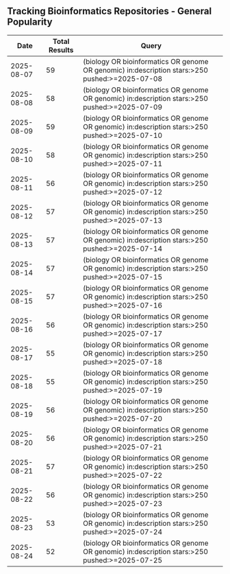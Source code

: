 ## Tracking Bioinformatics Repositories - General Popularity

| Date | Total Results | Query |
| --- | --- | --- |
| 2025-08-07 | 59 | (biology OR bioinformatics OR genome OR genomic) in:description stars:>250 pushed:>=2025-07-08 |
| 2025-08-08 | 58 | (biology OR bioinformatics OR genome OR genomic) in:description stars:>250 pushed:>=2025-07-09 |
| 2025-08-09 | 59 | (biology OR bioinformatics OR genome OR genomic) in:description stars:>250 pushed:>=2025-07-10 |
| 2025-08-10 | 58 | (biology OR bioinformatics OR genome OR genomic) in:description stars:>250 pushed:>=2025-07-11 |
| 2025-08-11 | 56 | (biology OR bioinformatics OR genome OR genomic) in:description stars:>250 pushed:>=2025-07-12 |
| 2025-08-12 | 57 | (biology OR bioinformatics OR genome OR genomic) in:description stars:>250 pushed:>=2025-07-13 |
| 2025-08-13 | 57 | (biology OR bioinformatics OR genome OR genomic) in:description stars:>250 pushed:>=2025-07-14 |
| 2025-08-14 | 57 | (biology OR bioinformatics OR genome OR genomic) in:description stars:>250 pushed:>=2025-07-15 |
| 2025-08-15 | 57 | (biology OR bioinformatics OR genome OR genomic) in:description stars:>250 pushed:>=2025-07-16 |
| 2025-08-16 | 56 | (biology OR bioinformatics OR genome OR genomic) in:description stars:>250 pushed:>=2025-07-17 |
| 2025-08-17 | 55 | (biology OR bioinformatics OR genome OR genomic) in:description stars:>250 pushed:>=2025-07-18 |
| 2025-08-18 | 55 | (biology OR bioinformatics OR genome OR genomic) in:description stars:>250 pushed:>=2025-07-19 |
| 2025-08-19 | 56 | (biology OR bioinformatics OR genome OR genomic) in:description stars:>250 pushed:>=2025-07-20 |
| 2025-08-20 | 56 | (biology OR bioinformatics OR genome OR genomic) in:description stars:>250 pushed:>=2025-07-21 |
| 2025-08-21 | 57 | (biology OR bioinformatics OR genome OR genomic) in:description stars:>250 pushed:>=2025-07-22 |
| 2025-08-22 | 56 | (biology OR bioinformatics OR genome OR genomic) in:description stars:>250 pushed:>=2025-07-23 |
| 2025-08-23 | 53 | (biology OR bioinformatics OR genome OR genomic) in:description stars:>250 pushed:>=2025-07-24 |
| 2025-08-24 | 52 | (biology OR bioinformatics OR genome OR genomic) in:description stars:>250 pushed:>=2025-07-25 |
